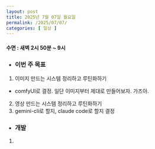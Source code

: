 ```yaml
---
layout: post
title: 2025년 7월 07일 월요일
permalink: /2025/07/07/
categories: [ 일상 ]
---
```

#### 수면 : 새벽 2시 50분 ~ 9시
* ### 이번 주 목표
1. 이미지 만드는 시스템 정리하고 루틴화하기
- comfyUI로 결정. 일단 이미지부터 제대로 만들어보자. 가즈아.
2. 영상 만드는 시스템 정리하고 루틴화하기
3. gemini-cli로 할지, claude code로 할지 결정

* ### 개발
1. 
